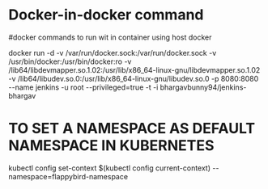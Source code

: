 # Docker-in-docker command

#docker commands to run wit in container using host docker


docker run -d -v /var/run/docker.sock:/var/run/docker.sock -v /usr/bin/docker:/usr/bin/docker:ro -v /lib64/libdevmapper.so.1.02:/usr/lib/x86_64-linux-gnu/libdevmapper.so.1.02 -v /lib64/libudev.so.0:/usr/lib/x86_64-linux-gnu/libudev.so.0 -p 8080:8080 --name jenkins -u root --privileged=true -t -i bhargavbunny94/jenkins-bhargav


# TO SET A NAMESPACE AS DEFAULT NAMESPACE IN KUBERNETES

kubectl config set-context $(kubectl config current-context) --namespace=flappybird-namespace
